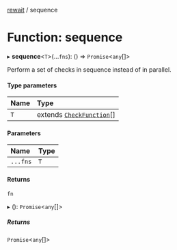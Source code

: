[rewait](../README.md) / sequence

# Function: sequence

▸ **sequence**<`T`\>(...`fns`): () => `Promise`<`any`[]\>

Perform a set of checks in sequence instead of in parallel.

#### Type parameters

| Name | Type |
| :------ | :------ |
| `T` | extends [`CheckFunction`](../interfaces/CheckFunction.md)[] |

#### Parameters

| Name | Type |
| :------ | :------ |
| `...fns` | `T` |

#### Returns

`fn`

▸ (): `Promise`<`any`[]\>

##### Returns

`Promise`<`any`[]\>
